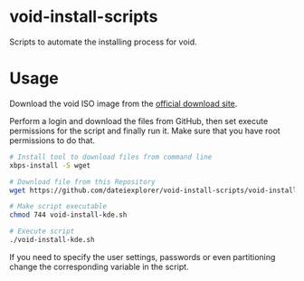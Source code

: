 # void-install-scripts

Scripts to automate the installing process for void.

# Usage

Download the void ISO image from the
[official download site](https://voidlinux.org/download/).

Perform a login and download the files from GitHub, then set execute
permissions for the script and finally run it.
Make sure that you have root permissions to do that.

```sh
# Install tool to download files from command line
xbps-install -S wget

# Download file from this Repository
wget https://github.com/dateiexplorer/void-install-scripts/void-install-kde.sh

# Make script executable
chmod 744 void-install-kde.sh

# Execute script
./void-install-kde.sh
```

If you need to specify the user settings, passwords or even
partitioning change the corresponding variable in the script.
